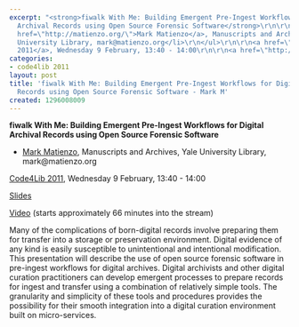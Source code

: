 ```yaml
---
excerpt: "<strong>fiwalk With Me: Building Emergent Pre-Ingest Workflows for Digital
  Archival Records using Open Source Forensic Software</strong>\r\n\r\n<ul>\r\n<li><a
  href=\"http://matienzo.org/\">Mark Matienzo</a>, Manuscripts and Archives, Yale
  University Library, mark@matienzo.org</li>\r\n</ul>\r\n\r\n<a href=\"/conference/2011/schedule\">Code4Lib
  2011</a>, Wednesday 9 February, 13:40 - 14:00\r\n\r\n<a href=\"http://www.slideshare.net/anarchivist/fiwalk-with-me-building-emergent-preingest-workflows-for-digital-archival-records-using-open-source-forensic-software\">Slides</a>\r\n\r"
categories:
- code4lib 2011
layout: post
title: 'fiwalk With Me: Building Emergent Pre-Ingest Workflows for Digital Archival
  Records using Open Source Forensic Software - Mark M'
created: 1296008009
---
```

<strong>fiwalk With Me: Building Emergent Pre-Ingest Workflows for Digital Archival Records using Open Source Forensic Software</strong>

<ul>
<li><a href="http://matienzo.org/">Mark Matienzo</a>, Manuscripts and Archives, Yale University Library, mark@matienzo.org</li>
</ul>

<a href="/conference/2011/schedule">Code4Lib 2011</a>, Wednesday 9 February, 13:40 - 14:00

<a href="http://www.slideshare.net/anarchivist/fiwalk-with-me-building-emergent-preingest-workflows-for-digital-archival-records-using-open-source-forensic-software">Slides</a>

<a href="http://www.indiana.edu/~video/stream/launchflash.html?format=MP4&folder=vic&filename=C4L2011_session_3b_20110209.mp4">Video</a> (starts approximately 66 minutes into the stream)

Many of the complications of born-digital records involve preparing them for transfer into a storage or preservation environment. Digital evidence of any kind is easily susceptible to unintentional and intentional modification. This presentation will describe the use of open source forensic software in pre-ingest workflows for digital archives. Digital archivists and other digital curation practitioners can develop emergent processes to prepare records for ingest and transfer using a combination of relatively simple tools. The granularity and simplicity of these tools and procedures provides the possibility for their smooth integration into a digital curation environment built on micro-services.
